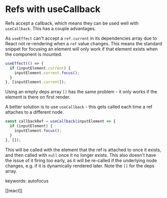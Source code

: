 # Refs with useCallback

Refs accept a callback, which means they can be used well with `useCallback`. This has a couple advantages.

As `useEffect` can't accept a `ref.current` in its dependencies array due to React not re-rendering when a `ref` value changes. This means the standard snippet for focusing an element will only work if that element exists when the component is mounted.
```js
useEffect(() => {
  if (inputElement.current) {
    inputElement.current.focus();
  }
}, [inputElement.current]);
```
Using an empty deps array `[]` has the same problem - it only works if the element is there on first render.

A better solution is to use `useCallback` - this gets called each time a ref attaches to a different node.
```js
const callbackRef = useCallback(inputElement => {
  if (inputElement) {
    inputElement.focus();
  }
}, []);
```

This will be called with the element that the ref is attached to once it exists, and then called with `null` once it no longer exists. This also doesn't have the issue of it firing too early, as it will be re-called if the underlying node changes, e.g. if it is dynamically rendered later.
Note the `[]` for the deps array.

keywords: autofocus

[[react]]